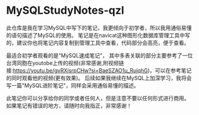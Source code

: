 # MySQLStudyNotes-qzl
此仓库是我在学习MySQL中写下的笔记，我更倾向于初学者，所以我用通俗易懂的语句描述了MySQL的使用。
笔记是在navicat这种图形化数据库管理工具中写的，建议你也将笔记内容复制到管理工具中查看，代码部分会高亮，便于查看。

最适合初学者观看的是"MySQL速成笔记"，
其中多表关联的部分主要参考了一位台湾同胞在youtobe上传的视频(非常感谢,附视频链接:https://youtu.be/gvRXjsrpCHw?si=BaeSZAO1u_RujqhG)，可以在参考笔记的同时观看他的视频(更有效果)。
后续如果我继续在MySQL上加深学习，我将会写一篇"MySQL进阶笔记"，同样会采用通俗易懂的描述。

此笔记你可以分享给你的同学或者任何人，但是注意不要以任何形式进行商用。
如果笔记有错误的地方，请随时向我指正，非常感谢！
